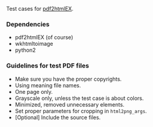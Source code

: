Test cases for [pdf2htmlEX](https://github.com/coolwanglu/pdf2htmlEX).  

### Dependencies

- pdf2htmlEX (of course)
- wkhtmltoimage
- python2

### Guidelines for test PDF files

- Make sure you have the proper copyrights.
- Using meaning file names.
- One page only.
- Grayscale only, unless the test case is about colors.
- Minimized, removed unnecessary elements.
- Set proper parameters for cropping in `html2png_args`.
- [Optional] Include the source files.

